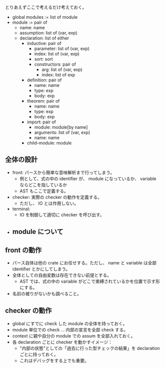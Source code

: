 とりあえずここで考えるだけ考えておく。
- global modules := list of module
- module := pair of
  - name: name
  - assumption: list of (var, exp)
  - declaration: list of either
    - inductive: pair of
      - parameter: list of (var, exp)
      - index: list of (var, exp)
      - sort: sort
      - constructors: pair of
        - arg: list of (var, exp)
        - index: list of exp
    - definition: pair of
      - name: name
      - type: exp
      - body: exp
    - theorem: pair of
      - name: name
      - type: exp
      - body: exp
    - import: pair of
      - module: module[by name]
      - arguments: list of (var, exp)
      - name: name
    - child-module: module

## 全体の設計
- front: パースから簡単な意味解析まで行ってしまう。
  - 例として、式の中の identifier が、 module になっているか、 variable ならどこを指しているか
  - AST もここで定義する。
- checker: 実際の checker の動作を定義する。
  - ただし、 IO とは作用しない。
- terminal:
  - IO を制御して適切に checker を呼び出す。
- module について
  - 

## front の動作
- パース自体は他の crate にお任せする。ただし、 name と variable は全部 identifier とかにしてしまう。
- 全体としての自由変数は存在できない前提とする。
  - AST では、式の中の variable がどこで束縛されているかを位置で示す形にする。
- 名前の被りがないかも調べること。

## checker の動作
- global にすでに check した module の全体を持っておく。
- module 単位での check ... 内部の宣言を全部 check する。
- context に親や自分の module での assum を全部入れておく。
- 各 declaration ごとに checker を動かすイメージ：
  - "内部の状態"としての「過去に行った型チェックの結果」を declaration ごとに持っておく。
  - これはデバッグをする上でも重要。
